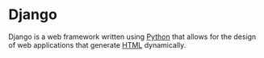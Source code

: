 # Django



Django is a web framework written using [Python](/wiki/Python) that allows for the design of web applications that generate [HTML](/wiki/HTML) dynamically.





